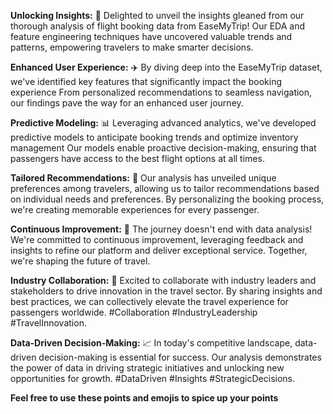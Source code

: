 **Unlocking Insights:** 🚀 Delighted to unveil the insights gleaned from our thorough analysis of flight booking data from EaseMyTrip! 
Our EDA and feature engineering techniques have uncovered valuable trends and patterns, empowering travelers to make smarter decisions.

**Enhanced User Experience:** ✈️ By diving deep into the EaseMyTrip dataset, we've identified key features that significantly impact the booking experience 
From personalized recommendations to seamless navigation, our findings pave the way for an enhanced user journey.

**Predictive Modeling:** 📊 Leveraging advanced analytics, we've developed predictive models to anticipate booking trends and optimize inventory management
Our models enable proactive decision-making, ensuring that passengers have access to the best flight options at all times.

**Tailored Recommendations:** 🌟 Our analysis has unveiled unique preferences among travelers, allowing us to tailor recommendations based on individual needs and 
preferences. By personalizing the booking process, we're creating memorable experiences for every passenger.

**Continuous Improvement:** 🔄 The journey doesn't end with data analysis! We're committed to continuous improvement, leveraging feedback and insights to refine our
platform and deliver exceptional service. Together, we're shaping the future of travel.

**Industry Collaboration:** 🤝 Excited to collaborate with industry leaders and stakeholders to drive innovation in the travel sector. By sharing insights and best practices,
we can collectively elevate the travel experience for passengers worldwide. #Collaboration #IndustryLeadership #TravelInnovation.

**Data-Driven Decision-Making:** 📈 In today's competitive landscape, data-driven decision-making is essential for success. Our analysis demonstrates the power of 
data in driving strategic initiatives and unlocking new opportunities for growth. #DataDriven #Insights #StrategicDecisions.

**Feel free to use these points and emojis to spice up your points** 
